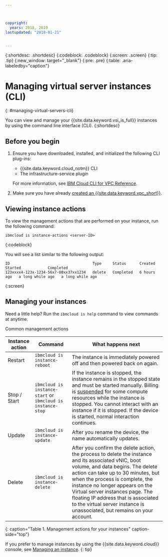 ```yaml
---



copyright:
  years: 2018, 2019
lastupdated: "2018-01-21"


---
```


{:shortdesc: .shortdesc}
{:codeblock: .codeblock}
{:screen: .screen}
{:tip: .tip}
{:new_window: target="_blank"}
{:pre: .pre}
{:table: .aria-labeledby="caption"}


# Managing virtual server instances (CLI)
{: #managing-virtual-servers-cli}

You can view and manage your {{site.data.keyword.vsi_is_full}} instances by using the command line interface (CLI).
{:shortdesc}

## Before you begin
1. Ensure you have downloaded, installed, and initialized the following CLI plug-ins:
    * {{site.data.keyword.cloud_notm}} CLI
    * The infrastructure-service plugin

   For more information, see [IBM Cloud CLI for VPC Reference](/docs/infrastructure-service-cli-plugin/vpc-cli-reference.html).
2. Make sure you have already [created an {{site.data.keyword.vpc_short}}](/docs/infrastructure/vpc/getting-started.html).

## Viewing instance actions
To view the management actions that are performed on your instance, run the following command:

```
ibmcloud is instance-actions <server-ID>
```
{:codeblock}

You will see a list similar to the following output:

```
ID                                     Type     Status      Created       Started            Completed   
123xxxx4-123x-1234-56x7-80xx37xx1234   delete   Completed   6 hours ago   a long while ago   a long while ago         
```
{:screen}

## Managing your instances
Need a little help? Run the `ibmcloud is help` command to view commands at anytime.

Common management actions

|              Instance action          |  Command              |  What happens next           |
| ---------------------------------------| --------------------------|----------------------------- |
| Restart          |`ibmcloud is instance-reboot`   | The instance is immediately powered off and then powered back on again.      | 
| Stop / Start     | `ibmcloud is instance-start` or `ibmcloud is instance-stop`  | If the instance is stopped, the instance remains in the stopped state and must be started manually. Billing is [suspended](/docs/infrastructure/vpc/vpc-vsi-pricing.html#suspend-billing) for some compute resources while the instance is stopped. You cannot interact with an instance if it is stopped. If the device is started, normal interaction continues.    |
| Update          | `ibmcloud is instance-update`  | After you rename the device, the name automatically updates. |
| Delete         | `ibmcloud is instance-delete` | After you confirm the delete action, the process to delete the instance and its associated vNIC, boot volume, and data begins. The delete action can take up to 30 minutes, but when the process is complete, the instance no longer appears on the Virtual server instances page. The floating IP address that is associated to the virtual server instance is unassociated, but remains on your account.    |
{: caption="Table 1. Management actions for your instances" caption-side="top"}

If you prefer to manage instances by using the {{site.data.keyword.cloud}} console, see [Managing an instance](/docs/vsi-is/vsi_is_manage_instances.html).
{: tip}
